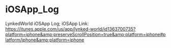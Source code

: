 # iOSApp_Log
LynkedWorld iOSApp Log; iOSApp Link: https://itunes.apple.com/us/app/lynked-world/id1363700735?platform=iphone&amp;preserveScrollPosition=true&amp;platform=iphone#platform/iphone&amp;platform=iphone
